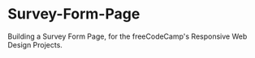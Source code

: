 # Survey-Form-Page
Building a Survey Form Page, for the freeCodeCamp's Responsive Web Design Projects.
